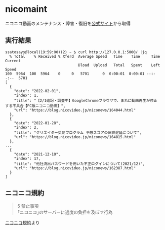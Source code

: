 # nicomaint
ニコニコ動画のメンテナンス・障害・復旧を[公式サイト](https://blog.nicovideo.jp/niconews/category/ge_maintenance/)から取得

## 実行結果
```
ssatosays@local(19:59:00)(2) ~ $ curl http://127.0.0.1:5000/ |jq
  % Total    % Received % Xferd  Average Speed   Time    Time     Time  Current
                                 Dload  Upload   Total   Spent    Left  Speed
100  5964  100  5964    0     0   5701      0  0:00:01  0:00:01 --:--:--  5701
[
  {
    "date": "2022-02-01",
    "index": 1,
    "title": "【2/1追記・調査中】GoogleChromeブラウザで、まれに動画再生が停止する不具合【PC版ニコニコ動画】",
    "url": "https://blog.nicovideo.jp/niconews/164044.html"
  },
  {
    "date": "2022-01-28",
    "index": 2,
    "title": "クリエイター奨励プログラム 予想スコアの反映遅延について",
    "url": "https://blog.nicovideo.jp/niconews/164815.html"
  },
...
  {
    "date": "2021-12-10",
    "index": 17,
    "title": "他社流出パスワードを用いた不正ログインについて(2021/12)",
    "url": "https://blog.nicovideo.jp/niconews/162387.html"
  }
]
```

## ニコニコ規約
> 5 禁止事項  
> ｢ニコニコ｣のサーバーに過度の負担を及ぼす行為

[ニコニコ規約](https://account.nicovideo.jp/rules/account)より
